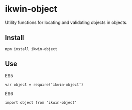 # ikwin-object

Utility functions for locating and validating objects in objects.

## Install
```
npm install ikwin-object
```

## Use
ES5
```
var object = require('ikwin-object')
```

ES6
```
import object from 'ikwin-object'
```
